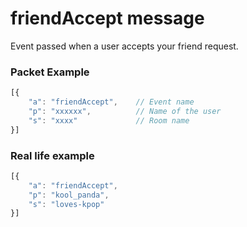 # friendAccept message

Event passed when a user accepts your friend request.


### Packet Example

```js
[{
    "a": "friendAccept",    // Event name
    "p": "xxxxxx",          // Name of the user
    "s": "xxxx"             // Room name
}]
```
### Real life example
```js
[{
    "a": "friendAccept",
    "p": "kool_panda",
    "s": "loves-kpop"
}]
```